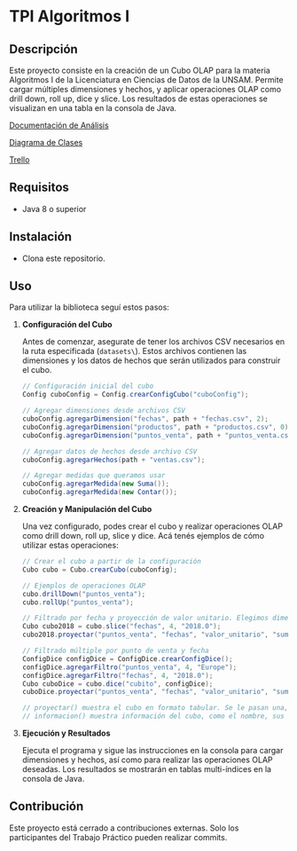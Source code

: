 # TPI Algoritmos I

## Descripción

Este proyecto consiste en la creación de un Cubo OLAP para la materia Algoritmos I de la Licenciatura en Ciencias de Datos de la UNSAM. Permite cargar múltiples dimensiones y hechos, y aplicar operaciones OLAP como drill down, roll up, dice y slice. Los resultados de estas operaciones se visualizan en una tabla en la consola de Java.

[Documentación de Análisis](https://docs.google.com/document/d/17gkBlP2OFvUuh3LAdyCTUxtuTJLbi6ITmLkvFtz1Jv8/edit?usp=sharing)

[Diagrama de Clases](https://lucid.app/lucidchart/4beb9cb3-b053-48d1-bf2b-58a7db6d44af/edit?viewport_loc=-13%2C164%2C2219%2C1087%2CHWEp-vi-RSFO&invitationId=inv_5564bca7-7fdb-4465-8d7c-a9653e1434a6)

[Trello](https://trello.com/b/wCeHfzTI/tpi-algortimos-i)


## Requisitos

- Java 8 o superior

## Instalación

- Clona este repositorio.

## Uso

Para utilizar la biblioteca seguí estos pasos:

1. **Configuración del Cubo**

   Antes de comenzar, asegurate de tener los archivos CSV necesarios en la ruta especificada (`datasets\`). Estos archivos contienen las dimensiones y los datos de hechos que serán utilizados para construir el cubo.

   ```java
   // Configuración inicial del cubo
   Config cuboConfig = Config.crearConfigCubo("cuboConfig");

   // Agregar dimensiones desde archivos CSV
   cuboConfig.agregarDimension("fechas", path + "fechas.csv", 2);
   cuboConfig.agregarDimension("productos", path + "productos.csv", 0);
   cuboConfig.agregarDimension("puntos_venta", path + "puntos_venta.csv", 1);

   // Agregar datos de hechos desde archivo CSV
   cuboConfig.agregarHechos(path + "ventas.csv");

   // Agregar medidas que queramos usar
   cuboConfig.agregarMedida(new Suma());
   cuboConfig.agregarMedida(new Contar());
   ```

2. **Creación y Manipulación del Cubo**

   Una vez configurado, podes crear el cubo y realizar operaciones OLAP como drill down, roll up, slice y dice. Acá tenés ejemplos de cómo utilizar estas operaciones:

   ```java
   // Crear el cubo a partir de la configuración
   Cubo cubo = Cubo.crearCubo(cuboConfig);

   // Ejemplos de operaciones OLAP
   cubo.drillDown("puntos_venta");
   cubo.rollUp("puntos_venta");

   // Filtrado por fecha y proyección de valor unitario. Elegimos dimensiones puntos_venta y fechas.
   Cubo cubo2018 = cubo.slice("fechas", 4, "2018.0");
   cubo2018.proyectar("puntos_venta", "fechas", "valor_unitario", "suma");

   // Filtrado múltiple por punto de venta y fecha
   ConfigDice configDice = ConfigDice.crearConfigDice();
   configDice.agregarFiltro("puntos_venta", 4, "Europe");
   configDice.agregarFiltro("fechas", 4, "2018.0");
   Cubo cuboDice = cubo.dice("cubito", configDice);
   cuboDice.proyectar("puntos_venta", "fechas", "valor_unitario", "suma");

   // proyectar() muestra el cubo en formato tabular. Se le pasan una, dos o ninguna dimension, un valor de la tabla de hechos y una medida de la lista de medidas.
   // informacion() muestra información del cubo, como el nombre, sus dimensiones y respectivos niveles y valores de la tabla de hechos.
   ```

3. **Ejecución y Resultados**

   Ejecuta el programa y sigue las instrucciones en la consola para cargar dimensiones y hechos, así como para realizar las operaciones OLAP deseadas. Los resultados se mostrarán en tablas multi-índices en la consola de Java.

## Contribución

Este proyecto está cerrado a contribuciones externas. Solo los participantes del Trabajo Práctico pueden realizar commits.

